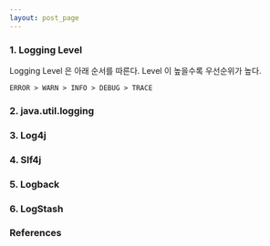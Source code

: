 ```yaml
---
layout: post_page
---
```

### 1. Logging Level
Logging Level 은 아래 순서를 따른다. Level 이 높을수록 우선순위가 높다.
	
	ERROR > WARN > INFO > DEBUG > TRACE

### 2. java.util.logging
### 3. Log4j
### 4. Slf4j
### 5. Logback
### 6. LogStash

### References
